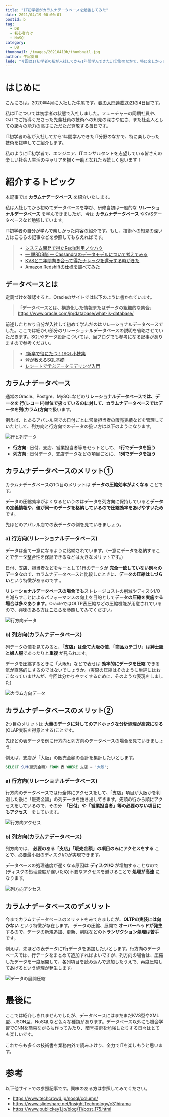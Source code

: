 ```yaml
---
title: "IT初学者がカラムナデータベースを勉強してみた"
date: 2021/04/19 00:00:01
postid: b
tag:
  - DB
  - 初心者向け
  - NoSQL
category:
  - DB
thumbnail: /images/20210419b/thumbnail.jpg
author: 牛尾夏輝
lede: "今回はIT初学者の私が入社してから1年間学んできたIT分野のなかで、特に楽しかった技術を抜粋してご紹介させていただければと思います。今後私のようにIT初学者で、エンジニア、ITコンサルタントを志望している皆さんの楽しい社会人生活のキャリアを描く一助となれたら嬉しく思います！"
---
```

# はじめに

こんにちは。2020年4月に入社した牛尾です。[春の入門連載2021](/articles/20210414a/)の4日目です。

私はITについては初学者の状態で入社しました。フューチャーの同期社員や、OJTでご指導くださった先輩社員の技術への知見の深さや広さ、また社会人としての諸々の能力の高さにただただ尊敬する毎日です。

IT初学者の私が入社してから1年間学んできたIT分野のなかで、特に楽しかった技術を抜粋してご紹介します。

私のようにIT初学者で、エンジニア、ITコンサルタントを志望している皆さんの楽しい社会人生活のキャリアを描く一助となれたら嬉しく思います！

# 紹介するトピック

本記事では **カラムナデータベース** を紹介いたします。

私は入社してから初めてデータベースを学び、研修当初は一般的な **リレーショナルデータベース** を学んできましたが、今は **カラムナデータベース** やKVSデータベースなど勉強しています。

IT初学者の自分が学んで楽しかった内容の紹介です。もし、技術への知見の深い方はこちらの記事などを参照してもらえればです。

> * [システム開発で得たRedis利用ノウハウ](/articles/20190821/)
> * [— 脱RDB脳 — Cassandraのデータモデルについて考えてみる](/articles/20190718/)
> * [KVSと二年間向き合って得たナレッジを還元する時がきた](/articles/20210412a/)
> * [Amazon Redshiftの仕様を調べてみた](/articles/20190625/)

## データベースとは

定義づけを確認すると、Oracleのサイトでは以下のように書かれています。

> **「データベースとは、構造化した情報またはデータの組織的な集合」**
> https://www.oracle.com/jp/database/what-is-database/

前述したとおり自分が入社して初めて学んだのはリレーショナルデータベースでした。ここでは細かい部分のリレーショナルデータベースの説明を省略させていただきます。SQLやデータ設計については、当ブログでも参考になる記事がありますので参考ください。

> * [(新卒で役にたつ！)SQL小技集](/articles/20210416b/)
> * [登が教えるSQL基礎](/articles/20210215/)
> * [レシートで学ぶデータモデリング入門](/articles/20200616/)

## カラムナデータベース

通常のOracle、Postgre、MySQLなどの**リレーショナルデータベースでは、データを 行(レコード)単位で扱っているのに対して、カラムナデータベースではデータを列(カラム)方向**で扱います。

例えば、とあるアパレル店での日付ごとに営業担当者の販売実績などを管理していたとして、列方向と行方向でのデータの扱い方は以下のようになります。

<img src="/images/20210419b/行と列データ.jpg" alt="行と列データ" loading="lazy">

* **行方向** : 日付、支店、営業担当者等をセットとして、 **1行でデータを扱う**
* **列方向** : 日付データ、支店データなどの項目ごとに、 **1列でデータを扱う**

## カラムナデータベースのメリット①

カラムナデータベースの1つ目のメリットは **データの圧縮効率がよくなる** ことです。

データの圧縮効率がよくなるというのはデータを列方向に保持していると**データの定義情報や、値が同一のデータを格納しているので圧縮効率をあげやすいため**です。

先ほどのアパレル店での表データの例を見ていきましょう。

### a) 行方向(リレーショナルデータベース)

データは全て一意になるように格納されています。(一意にデータを格納することでデータ整合性を保証できるなどは大きなメリットです。)

日付、支店、担当者などをキーとして1行のデータが **完全一致していない別々のデータ**なので、カラムナデータベースと比較したときに、**データの圧縮はしづらい**という特徴があるのです 。

**リレーショナルデータベースの場合でも**ストレージコストの削減やディスクI/Oを減らすことによるパフォーマンスの向上を目的として**データの圧縮を実施する場合は多々あります**。OracleではOLTP表圧縮などの圧縮機能が用意されているので、興味のある方は[こちら](https://www.oracle.com/jp/a/tech/docs/technical-resources/0315-1100-compression.pdf)を参照してみてください。

<img src="/images/20210419b/行方向データ.jpg" alt="行方向データ" loading="lazy">

### b) 列方向(カラムナデータベース)

列データの値を見てみると、**「支店」は全て大阪の値**、**「商品カテゴリ」は紳士服と婦人服**であったりと**重複** が見られます。

データを圧縮するときに「大阪5」などで表せば **効率的にデータを圧縮** できる気が直感的にするのではないでしょうか。(実際の圧縮はそのように単純にはおこなっていませんが、今回は分かりやすくするために、そのような表現をしました)

<img src="/images/20210419b/カラム方向データ.jpg" alt="カラム方向データ" loading="lazy">

## カラムナデータベースのメリット②

2つ目のメリットは **大量のデータに対してのアドホックな分析処理が高速になる** (OLAP実装を得意とする)ことです。

先ほどの表データを例に行方向と列方向のデータベースの場合を見ていきましょう。

例えば、支店が「大阪」の販売金額の合計を集計したいとします。

```sql
SELECT SUM(販売金額) FROM 表 WHERE 支店 = '大阪';
```

### a) 行方向(リレーショナルデータベース)

行方向のデータベースでは行全体にアクセスをして、「支店」項目が大阪かを判別した後に「販売金額」の列データを抜き出してきます。先頭の行から順にアクセスをしているので、その分　**「日付」や「営業担当者」等の必要のない項目にもアクセス**　をしています。

<img src="/images/20210419b/行方向アクセス.jpg" alt="行方向アクセス" loading="lazy">

### b) 列方向(カラムナデータベース)

列方向では、 **必要のある「支店」「販売金額」の項目のみにアクセスをする** ことで、必要最小限のディスクI/Oが実現できます。

データベースの処理速度が遅くなる原因は **ディスクI/O** が増加することなので(ディスクの処理速度が遅いため)不要なアクセスを避けることで **処理が高速** になります。

<img src="/images/20210419b/列方向アクセス.jpg" alt="列方向アクセス" loading="lazy">

## カラムナデータベースのデメリット

今までカラムナデータベースのメリットをみてきましたが、**OLTPの実装には向かない** という特徴が存在します。
データの圧縮、展開で **オーバーヘッドが発生** するので、データの新規追加、更新、削除などの**トランザクション処理は苦手** です。

例えば、先ほどの表データに1行データを追加したいとします。行方向のデータベースでは、行データをまとめて追加すればよいですが、列方向の場合は、圧縮したデータを一度展開して、各列項目を読み込んで追加したうえで、再度圧縮してあげるという処理が発生します。

<img src="/images/20210419b/データの展開圧縮.jpg" alt="データの展開圧縮" loading="lazy">

# 最後に

ここでは紹介しきれませんでしたが、データベースにはまだまだKVS型やXML型、JSON型、NoSQLなど色々な種類があります。データベース以外にも機会学習でCNNを簡易ながらも作ってみたり、暗号技術を勉強したりする日々はとても楽しいです。

これからも多くの技術書を業務内外で読みふけり、全力でITを楽しもうと思います。

# 参考

以下他サイトでの参照記事です。興味のある方は参照してみてください。

* https://www.techcrowd.jp/nosql/column/
* https://www.slideshare.net/InsightTechnology/c31hirama
* https://www.publickey1.jp/blog/11/post_175.html

